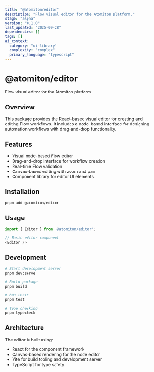 ```yaml
---
title: "@atomiton/editor"
description: "Flow visual editor for the Atomiton platform."
stage: "alpha"
version: "0.1.0"
last_updated: "2025-09-28"
dependencies: []
tags: []
ai_context:
  category: "ui-library"
  complexity: "complex"
  primary_language: "typescript"
---
```


# @atomiton/editor

Flow visual editor for the Atomiton platform.

## Overview

This package provides the React-based visual editor for creating and editing
Flow workflows. It includes a node-based interface for designing automation
workflows with drag-and-drop functionality.

## Features

- Visual node-based Flow editor
- Drag-and-drop interface for workflow creation
- Real-time Flow validation
- Canvas-based editing with zoom and pan
- Component library for editor UI elements

## Installation

```bash
pnpm add @atomiton/editor
```

## Usage

```typescript
import { Editor } from '@atomiton/editor';

// Basic editor component
<Editor />
```

## Development

```bash
# Start development server
pnpm dev:serve

# Build package
pnpm build

# Run tests
pnpm test

# Type checking
pnpm typecheck
```

## Architecture

The editor is built using:

- React for the component framework
- Canvas-based rendering for the node editor
- Vite for build tooling and development server
- TypeScript for type safety
